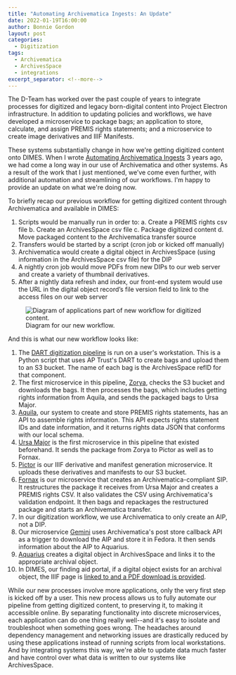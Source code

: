 ```yaml
---
title: "Automating Archivematica Ingests: An Update"
date: 2022-01-19T16:00:00
author: Bonnie Gordon
layout: post
categories:
  - Digitization
tags:
  - Archivematica
  - ArchivesSpace
  - integrations
excerpt_separator: <!--more-->
---
```


The D-Team has worked over the past couple of years to integrate processes for digitized and legacy born-digital content into Project Electron infrastructure. In addition to updating policies and workflows, we have developed a microservice to package bags; an application to store, calculate, and assign PREMIS rights statements; and a microservice to create image derivatives and IIIF Manifests.
<!--more-->

These systems substantially change in how we're getting digitized content onto DIMES. When I wrote [Automating Archivematica Ingests](https://blog.rockarch.org/automating-archivematica-ingests) 3 years ago, we had come a long way in our use of Archivematica and other systems. As a result of the work that I just mentioned, we’ve come even further, with additional automation and streamlining of our workflows. I'm happy to provide an update on what we're doing now.

To briefly recap our previous workflow for getting digitized content through Archivematica and available in DIMES:

1. Scripts would be manually run in order to:
    a. Create a PREMIS rights csv file
    b. Create an ArchivesSpace csv file
    c. Package digitized content
    d. Move packaged content to the Archivematica transfer source
2. Transfers would be started by a script (cron job or kicked off manually)
3. Archivematica would create a digital object in ArchivesSpace (using information in the ArchivesSpace csv file) for the DIP
4. A nightly cron job would move PDFs from new DIPs to our web server and create a variety of thumbnail derivatives.
5. After a nightly data refresh and index, our front-end system would use the URL in the digital object record’s file version field to link to the access files on our web server

<figure>
  <img src="{{site.baseurl}}/assets/img/2022/01/project-electron-digitization-diagram.png" alt="Diagram of applications part of new workflow for digitized content."/>
  <figcaption>Diagram for our new workflow.</figcaption>
</figure>

And this is what our new workflow looks like:

1. The [DART digitization pipeline](https://github.com/RockefellerArchiveCenter/dart_digitization) is run on a user's workstation. This is a Python script that uses AP Trust's DART to create bags and upload them to an S3 bucket. The name of each bag is the ArchivesSpace refID for that component.
2. The first microservice in this pipeline, [Zorya](https://github.com/RockefellerArchiveCenter/zorya), checks the S3 bucket and downloads the bags. It then processes the bags, which includes getting rights information from Aquila, and sends the packaged bags to Ursa Major.
3. [Aquila](https://github.com/RockefellerArchiveCenter/aquila), our system to create and store PREMIS rights statements, has an API to assemble rights information. This API expects rights statement IDs and date information, and it returns rights data JSON that conforms with our local schema.
4. [Ursa Major](https://github.com/RockefellerArchiveCenter/ursa_major) is the first microservice in this pipeline that existed beforehand. It sends the package from Zorya to Pictor as well as to Fornax.
5. [Pictor](https://github.com/RockefellerArchiveCenter/pictor) is our IIIF derivative and manifest generation microservice. It uploads these derivatives and manifests to our S3 bucket.
6. [Fornax](https://github.com/RockefellerArchiveCenter/fornax) is our microservice that creates an Archivematica-compliant SIP. It restructures the package it receives from Ursa Major and creates a PREMIS rights CSV. It also validates the CSV using Archivematica's validation endpoint. It then bags and repackages the restructured package and starts an Archivematica transfer.
7. In our digitization workflow, we use Archivematica to only create an AIP, not a DIP.
8. Our microservice [Gemini](https://github.com/RockefellerArchiveCenter/gemini) uses Archivematica's post store callback API as a trigger to download the AIP and store it in Fedora. It then sends information about the AIP to Aquarius.
9. [Aquarius](https://github.com/RockefellerArchiveCenter/aquarius) creates a digital object in ArchivesSpace and links it to the appropriate archival object.
10. In DIMES, our finding aid portal, if a digital object exists for an archival object, the IIIF page is [linked to and a PDF download is provided](https://dimes.rockarch.org/objects/notD5fS6kQRN7yPSC6kBNb).

While our new processes involve more applications, only the very first step is kicked off by a user. This new process allows us to fully automate our pipeline from getting digitized content, to preserving it, to making it accessible online. By separating functionality into discrete microservices, each application can do one thing really well--and it's easy to isolate and troubleshoot when something goes wrong. The headaches around dependency management and networking issues are drastically reduced by using these applications instead of running scripts from local workstations. And by integrating systems this way, we're able to update data much faster and have control over what data is written to our systems like ArchivesSpace.

